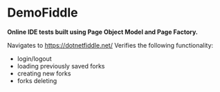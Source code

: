 # DemoFiddle
__Online IDE tests built using Page Object Model and Page Factory.__

Navigates to https://dotnetfiddle.net/
Verifies the following functionality:
  - login/logout
  - loading previously saved forks
  - creating new forks
  - forks deleting
